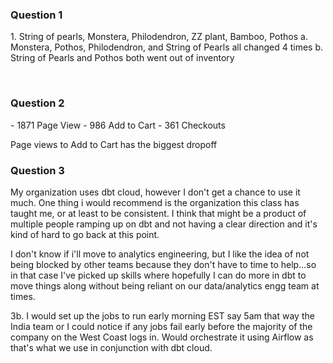 ### Question 1
 <p> 
1. String of pearls, Monstera, Philodendron, ZZ plant, Bamboo, Pothos    
a. Monstera, Pothos, Philodendron, and String of Pearls all changed 4 times
b. String of Pearls and Pothos both went out of inventory </p>
<br>

### Question 2
<p>
- 1871 Page View
- 986 Add to Cart
- 361 Checkouts

Page views to Add to Cart has the biggest dropoff </p>

### Question 3
<p>
My organization uses dbt cloud, however I don't get a chance to use it much. One thing i would recommend is the organization this class has taught me, or at least to be consistent. I think that might be a product of multiple people ramping up on dbt and not having a clear direction and it's kind of hard to go back at this point. 

I don't know if i'll move to analytics engineering, but I like the idea of not being blocked by other teams because they don't have to time to help...so in that case I've picked up skills where hopefully I can do more in dbt to move things along without being reliant on our data/analytics engg team at times. 

3b. I would set up the jobs to run early morning EST say 5am that way the India team or I could notice if any jobs fail early before the majority of the company on the West Coast logs in. Would orchestrate it using Airflow as that's what we use in conjunction with dbt cloud. </p>